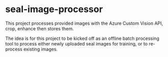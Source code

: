 # seal-image-processor

This project processes provided images with the Azure Custom Vision API, crop, enhance then stores them.

The idea is for this project to be kicked off as an offline batch processing tool to process either newly uploaded seal images for training, or to re-process existing images.
